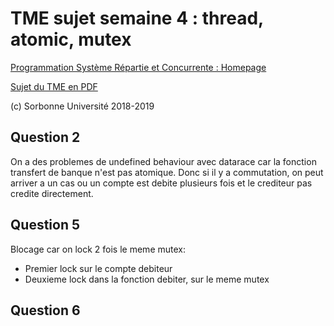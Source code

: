 # TME sujet semaine 4 : thread, atomic, mutex

[Programmation Système Répartie et Concurrente : Homepage](https://pages.lip6.fr/Yann.Thierry-Mieg/PR)

[Sujet du TME en PDF](https://pages.lip6.fr/Yann.Thierry-Mieg/PR/tdtme4.pdf)

(c) Sorbonne Université 2018-2019

## Question 2

On a des problemes de undefined behaviour avec datarace car la fonction
transfert de banque n'est pas atomique. Donc si il y a commutation, on peut
arriver a un cas ou un compte est debite plusieurs fois et le crediteur pas
credite directement.

## Question 5

Blocage car on lock 2 fois le meme mutex:

- Premier lock sur le compte debiteur
- Deuxieme lock dans la fonction debiter, sur le meme mutex

## Question 6
